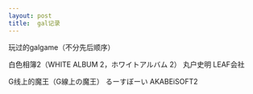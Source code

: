 ```yaml
---
layout: post
title:  gal记录
---
```



玩过的galgame（不分先后顺序）
 
白色相簿2（WHITE ALBUM 2，ホワイトアルバム 2） 丸户史明        LEAF会社

G线上的魔王（G線上の魔王）                     るーすぼーい    AKABEiSOFT2

